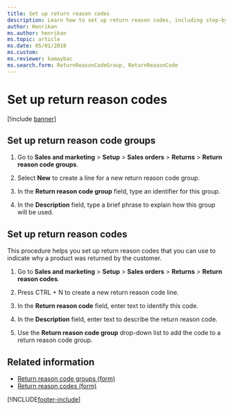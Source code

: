 ```yaml
---
title: Set up return reason codes
description: Learn how to set up return reason codes, including step-by-step processes for setting up return reason code grups and setting up return reason codes.
author: Henrikan
ms.author: henrikan
ms.topic: article
ms.date: 05/01/2018
ms.custom: 
ms.reviewer: kamaybac
ms.search.form: ReturnReasonCodeGroup, ReturnReasonCode
---
```


# Set up return reason codes

[!include [banner](../includes/banner.md)]

## Set up return reason code groups

1. Go to **Sales and marketing** \> **Setup** \> **Sales orders** \> **Returns** \> **Return reason code groups**.

1. Select **New** to create a line for a new return reason code group.

1. In the **Return reason code group** field, type an identifier for this group.

1. In the **Description** field, type a brief phrase to explain how this group will be used.

## Set up return reason codes

This procedure helps you set up return reason codes that you can use to indicate why a product was returned by the customer.

1. Go to **Sales and marketing** \> **Setup** \> **Sales orders** \> **Returns** \> **Return reason codes**.

1. Press CTRL + N to create a new return reason code line.

1. In the **Return reason code** field, enter text to identify this code.

1. In the **Description** field, enter text to describe the return reason code.

1. Use the **Return reason code group** drop-down list to add the code to a return reason code group.

## Related information

- [Return reason code groups (form)](https://technet.microsoft.com/library/hh209604\(v=ax.60\))
- [Return reason codes (form)](https://technet.microsoft.com/library/hh227372\(v=ax.60\))

[!INCLUDE[footer-include](../../includes/footer-banner.md)]